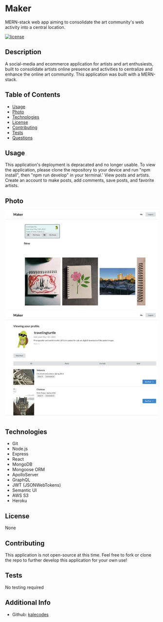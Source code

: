 # Maker
MERN-stack web app aiming to consolidate the art community's web activity into a central location.

[![license](https://img.shields.io/badge/license-None-blue)](https://shields.io)

## Description
A social-media and ecommerce application for artists and art enthusiests, built to consolidate artists online presence and activities to centralize and enhance the online art community. This application was built with a MERN-stack. 

## Table of Contents
* [Usage](#usage)
* [Photo](#photo)
* [Technologies](#technologies)
* [License](#license)
* [Contributing](#contributions)
* [Tests](#tests)
* [Questions](#questions)

## Usage
This application's deployment is depracated and no longer usable. To view the application, please clone the repository to your device and run "npm install", then "npm run develop" in your terminal.'
View posts and artists. 
Create an account to make posts, add comments, save posts, and favorite artists. 

## Photo
![maker-ss1](./maker-client/public/images/maker-ss1.png)
![maker-ss2](./maker-client/public/images//maker-ss2.png)

## Technologies
* Git
* Node.js
* Express
* React
* MongoDB
* Mongoose ORM
* ApolloServer
* GraphQL
* JWT (JSONWebTokens)
* Semantic UI
* AWS S3
* Heroku

## License
None

## Contributing
This application is not open-source at this time. Feel free to fork or clone the repo to further develop this application for your own use!

## Tests
No testing required

## Additional Info
* Github: [kalecodes](https://github.com/kalecodes)